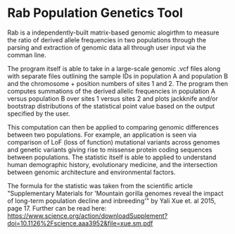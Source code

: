 # Rab Population Genetics Tool
Rab is a independently-built matrix-based genomic alogirthm to measure the ratio of derived allele frequencies in two populations through the parsing and extraction of genomic data all through user input via the comman line.

The program itself is able to take in a large-scale genomic .vcf files along with separate files outlining the sample IDs in population A and population B and the chromosome + position numbers of sites 1 and 2. The program then computes summations of the derived allelic frequencies in population A versus population B over sites 1 versus sites 2 and plots jackknife and/or bootstrap distributions of the statistical point value based on the output specified by the user.

This computation can then be applied to comparing genomic differences between two populations. For example, an application is seen via comparison of LoF (loss of function) mutational variants across genomes and genetic variants giving rise to missense protein coding sequences between populations. The statistic itself is able to applied to understand human demographic history, evolutionary medicine, and the intersection between genomic architecture and environmental factors.

The formula for the statistic was taken from the scientific article "Supplementary Materials for 'Mountain gorilla genomes reveal the impact of long-term population decline and inbreeding'" by Yali Xue et. al 2015, page 17. Further can be read here: https://www.science.org/action/downloadSupplement?doi=10.1126%2Fscience.aaa3952&file=xue.sm.pdf
